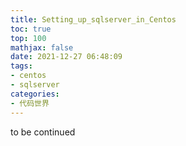 ```yaml
---
title: Setting_up_sqlserver_in_Centos
toc: true
top: 100
mathjax: false
date: 2021-12-27 06:48:09
tags:
- centos
- sqlserver
categories:
- 代码世界
---
```

to be continued